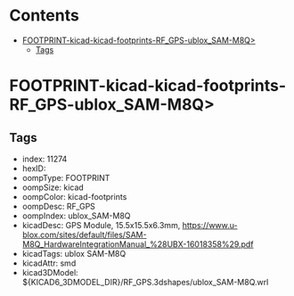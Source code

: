 



Contents
========

* [FOOTPRINT-kicad-kicad-footprints-RF_GPS-ublox_SAM-M8Q>](#footprint-kicad-kicad-footprints-rf_gps-ublox_sam-m8q)
	* [Tags](#tags)

# FOOTPRINT-kicad-kicad-footprints-RF_GPS-ublox_SAM-M8Q>

## Tags

- index: 11274
- hexID: 
- oompType: FOOTPRINT
- oompSize: kicad
- oompColor: kicad-footprints
- oompDesc: RF_GPS
- oompIndex: ublox_SAM-M8Q
- kicadDesc: GPS Module, 15.5x15.5x6.3mm, https://www.u-blox.com/sites/default/files/SAM-M8Q_HardwareIntegrationManual_%28UBX-16018358%29.pdf
- kicadTags: ublox SAM-M8Q
- kicadAttr: smd
- kicad3DModel: ${KICAD6_3DMODEL_DIR}/RF_GPS.3dshapes/ublox_SAM-M8Q.wrl
